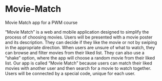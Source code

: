 # Movie-Match
Movie Match app for a PWM course

“Movie Match” is a web and mobile application designed to simplify the process of choosing movies. Users will be presented with a movie poster and its description. They can decide if they like the movie or not by swiping in the appropriate direction. When users are unsure of what to watch, they can browse and filter movies from their liked list. They can also use a “shake” option, where the app will choose a random movie from their liked list. Our app is called “Movie Match” because users can match their liked movies with another user and then search for a movie to watch together. Users will be connected by a special code, unique for each user.
